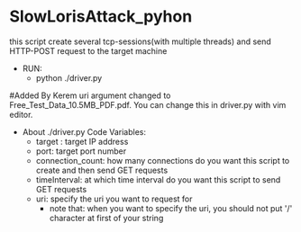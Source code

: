 
# SlowLorisAttack_pyhon
this script create several tcp-sessions(with multiple threads) and send HTTP-POST request to the target machine

+ RUN:
    + python ./driver.py
    
#Added By Kerem
    uri argument changed to Free_Test_Data_10.5MB_PDF.pdf. You can change this in driver.py with vim editor.
    
    
+ About ./driver.py Code Variables:
    + target :  target IP address
    + port:     target port number
    + connection_count: how many connections do you want this script to create and then send GET requests
    + timeInterval: at which time interval do you want this script to send GET requests
    + uri: specify the uri you want to request for
        + note that: when you want to specify the uri, you should not put '/' character at first of your string
